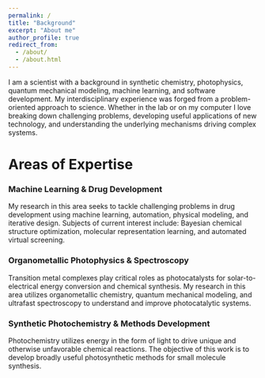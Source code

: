 ```yaml
---
permalink: /
title: "Background"
excerpt: "About me"
author_profile: true
redirect_from: 
  - /about/
  - /about.html
---
```


I am a scientist with a background in synthetic chemistry, photophysics, quantum mechanical modeling, machine learning, and software development. My interdisciplinary experience was forged from a problem-oriented approach to science. Whether in the lab or on my computer I love breaking down challenging problems, developing useful applications of new technology, and understanding the underlying mechanisms driving complex systems. 

Areas of Expertise
======
### Machine Learning & Drug Development
My research in this area seeks to tackle challenging problems in drug development using machine learning, automation, physical modeling, and iterative design. Subjects of current interest include: Bayesian chemical structure optimization, molecular representation learning, and automated virtual screening.

### Organometallic Photophysics & Spectroscopy
Transition metal complexes play critical roles as photocatalysts for solar-to-electrical energy conversion and chemical synthesis. My research in this area utilizes organometallic chemistry, quantum mechanical modeling, and ultrafast spectroscopy to understand and improve photocatalytic systems.

### Synthetic Photochemistry & Methods Development
Photochemistry utilizes energy in the form of light to drive unique and otherwise unfavorable chemical reactions. The objective of this work is to develop broadly useful photosynthetic methods for small molecule synthesis.
